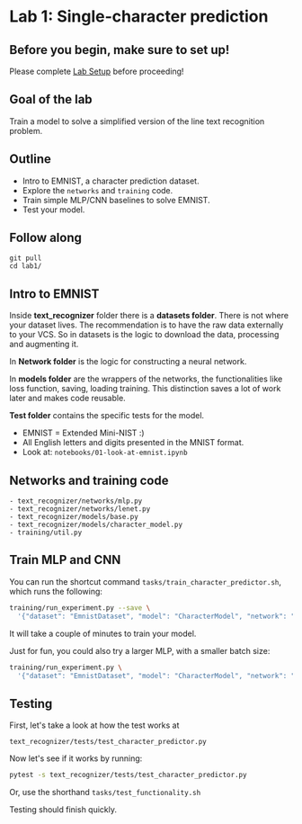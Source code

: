 # Lab 1: Single-character prediction

## Before you begin, make sure to set up!

Please complete [Lab Setup](/setup.md) before proceeding!

## Goal of the lab

Train a model to solve a simplified version of the line text recognition problem.

## Outline

- Intro to EMNIST, a character prediction dataset.
- Explore the `networks` and `training` code.
- Train simple MLP/CNN baselines to solve EMNIST.
- Test your model.

## Follow along

```
git pull
cd lab1/
```

## Intro to EMNIST

Inside **text_recognizer** folder there is a **datasets folder**. There is not where your dataset lives. The recommendation is to have the raw data externally to your VCS.  So in datasets is the logic to download the data, processing and augmenting it.

In **Network folder** is the logic for constructing a neural network. 

In **models folder** are the wrappers of the networks, the functionalities like loss function, saving, loading training. This distinction saves a lot of work later and makes code reusable.

**Test folder** contains the specific tests for the model.

- EMNIST = Extended Mini-NIST :)
- All English letters and digits presented in the MNIST format.
- Look at: `notebooks/01-look-at-emnist.ipynb`

## Networks and training code

```
- text_recognizer/networks/mlp.py
- text_recognizer/networks/lenet.py
- text_recognizer/models/base.py
- text_recognizer/models/character_model.py
- training/util.py
```

## Train MLP and CNN

You can run the shortcut command `tasks/train_character_predictor.sh`, which runs the following:

```sh
training/run_experiment.py --save \
  '{"dataset": "EmnistDataset", "model": "CharacterModel", "network": "mlp",  "train_args": {"batch_size": 256}}'
```

It will take a couple of minutes to train your model.

Just for fun, you could also try a larger MLP, with a smaller batch size:

```sh
training/run_experiment.py \
  '{"dataset": "EmnistDataset", "model": "CharacterModel", "network": "mlp", "network_args": {"num_layers": 8}, "train_args": {"batch_size": 128}}'
```

## Testing

First, let's take a look at how the test works at

```
text_recognizer/tests/test_character_predictor.py
```

Now let's see if it works by running:

```sh
pytest -s text_recognizer/tests/test_character_predictor.py
```

Or, use the shorthand `tasks/test_functionality.sh`

Testing should finish quickly.
